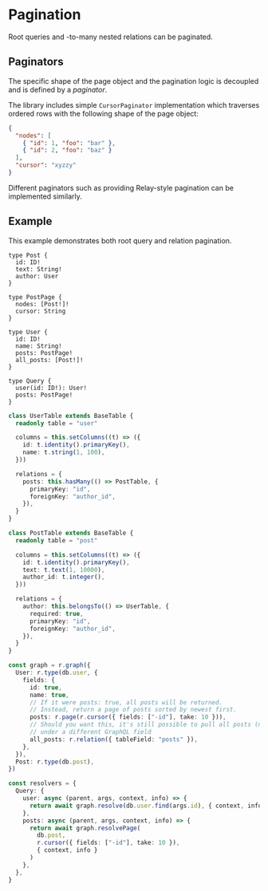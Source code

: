 # Pagination

Root queries and -to-many nested relations can be paginated.

## Paginators

The specific shape of the page object and the pagination logic is decoupled and is defined by a _paginator_.

The library includes simple `CursorPaginator` implementation which traverses ordered rows with the following shape of the page object:

```json
{
  "nodes": [
    { "id": 1, "foo": "bar" },
    { "id": 2, "foo": "baz" }
  ],
  "cursor": "xyzzy"
}
```

Different paginators such as providing Relay-style pagination can be implemented similarly.

## Example

This example demonstrates both root query and relation pagination.

```gql
type Post {
  id: ID!
  text: String!
  author: User
}

type PostPage {
  nodes: [Post!]!
  cursor: String
}

type User {
  id: ID!
  name: String!
  posts: PostPage!
  all_posts: [Post!]!
}

type Query {
  user(id: ID!): User!
  posts: PostPage!
}
```

```ts
class UserTable extends BaseTable {
  readonly table = "user"

  columns = this.setColumns((t) => ({
    id: t.identity().primaryKey(),
    name: t.string(1, 100),
  }))

  relations = {
    posts: this.hasMany(() => PostTable, {
      primaryKey: "id",
      foreignKey: "author_id",
    }),
  }
}

class PostTable extends BaseTable {
  readonly table = "post"

  columns = this.setColumns((t) => ({
    id: t.identity().primaryKey(),
    text: t.text(1, 10000),
    author_id: t.integer(),
  }))

  relations = {
    author: this.belongsTo(() => UserTable, {
      required: true,
      primaryKey: "id",
      foreignKey: "author_id",
    }),
  }
}

const graph = r.graph({
  User: r.type(db.user, {
    fields: {
      id: true,
      name: true,
      // If it were posts: true, all posts will be returned.
      // Instead, return a page of posts sorted by newest first.
      posts: r.page(r.cursor({ fields: ["-id"], take: 10 })),
      // Should you want this, it's still possible to pull all posts (non-paginated)
      // under a different GraphQL field
      all_posts: r.relation({ tableField: "posts" }),
    },
  }),
  Post: r.type(db.post),
})

const resolvers = {
  Query: {
    user: async (parent, args, context, info) => {
      return await graph.resolve(db.user.find(args.id), { context, info })
    },
    posts: async (parent, args, context, info) => {
      return await graph.resolvePage(
        db.post,
        r.cursor({ fields: ["-id"], take: 10 }),
        { context, info }
      )
    },
  },
}
```

